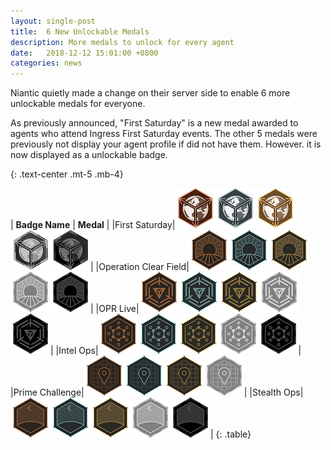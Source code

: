 ```yaml
---
layout: single-post
title:  6 New Unlockable Medals
description: More medals to unlock for every agent
date:   2018-12-12 15:01:00 +0800
categories: news
---
```


Niantic quietly made a change on their server side to enable 6 more unlockable medals for everyone.

As previously announced, "First Saturday" is a new medal awarded to agents who attend Ingress First Saturday events.
The other 5 medals were previously not display your agent profile if did not have them. However. it is now displayed as a unlockable badge.

{: .text-center .mt-5 .mb-4}

| __Badge Name__ | __Medal__ |
|First Saturday|![](/assets/images/news/first_saturday1.png)![](/assets/images/news/first_saturday2.png)![](/assets/images/news/first_saturday3.png)![](/assets/images/news/first_saturday4.png)![](/assets/images/news/first_saturday5.png)|
|Operation Clear Field|![](/assets/images/news/ocf1.png)![](/assets/images/news/ocf2.png)![](/assets/images/news/ocf3.png)![](/assets/images/news/ocf4.png)![](/assets/images/news/ocf5.png)|
|OPR Live|![](/assets/images/news/oprlive1.png)![](/assets/images/news/oprlive2.png)![](/assets/images/news/oprlive3.png)![](/assets/images/news/oprlive4.png)![](/assets/images/news/oprlive5.png)|
|Intel Ops|![](/assets/images/news/intelops1.png)![](/assets/images/news/intelops2.png)![](/assets/images/news/intelops3.png)![](/assets/images/news/intelops4.png)![](/assets/images/news/intelops5.png)|
|Prime Challenge|![](/assets/images/news/primechallenge1.png)![](/assets/images/news/primechallenge2.png)![](/assets/images/news/primechallenge3.png)![](/assets/images/news/primechallenge4.png)|
|Stealth Ops|![](/assets/images/news/stealthops1.png)![](/assets/images/news/stealthops2.png)![](/assets/images/news/stealthops3.png)![](/assets/images/news/stealthops4.png)![](/assets/images/news/stealthops5.png)|
{: .table}
